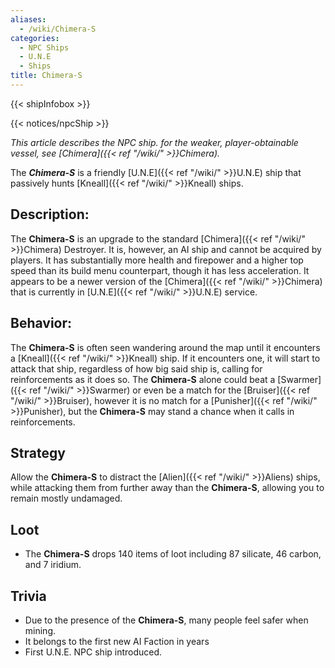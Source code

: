 ```yaml
---
aliases:
  - /wiki/Chimera-S
categories:
  - NPC Ships
  - U.N.E
  - Ships
title: Chimera-S
---
```


{{< shipInfobox >}}

{{< notices/npcShip >}}

_This article describes the NPC ship. for the weaker, player-obtainable vessel, see [Chimera]({{< ref "/wiki/" >}}Chimera)._

The **_Chimera-S_** is a friendly [U.N.E]({{< ref "/wiki/" >}}U.N.E) ship that passively hunts [Kneall]({{< ref "/wiki/" >}}Kneall) ships.

## Description:

The **Chimera-S** is an upgrade to the standard [Chimera]({{< ref "/wiki/" >}}Chimera) Destroyer. It is, however, an AI ship and cannot be acquired by players. It has substantially more health and firepower and a higher top speed than its build menu counterpart, though it has less acceleration. It appears to be a newer version of the [Chimera]({{< ref "/wiki/" >}}Chimera) that is currently in [U.N.E]({{< ref "/wiki/" >}}U.N.E) service.

## Behavior:

The **Chimera-S** is often seen wandering around the map until it encounters a [Kneall]({{< ref "/wiki/" >}}Kneall) ship. If it encounters one, it will start to attack that ship, regardless of how big said ship is, calling for reinforcements as it does so. The **Chimera-S** alone could beat a [Swarmer]({{< ref "/wiki/" >}}Swarmer) or even be a match for the [Bruiser]({{< ref "/wiki/" >}}Bruiser), however it is no match for a [Punisher]({{< ref "/wiki/" >}}Punisher), but the **Chimera-S** may stand a chance when it calls in reinforcements.

## Strategy

Allow the **Chimera-S** to distract the [Alien]({{< ref "/wiki/" >}}Aliens) ships, while attacking them from further away than the **Chimera-S**, allowing you to remain mostly undamaged.

## Loot

- The **Chimera-S** drops 140 items of loot including 87 silicate, 46 carbon, and 7 iridium.

## Trivia

- Due to the presence of the **Chimera-S**, many people feel safer when mining.
- It belongs to the first new AI Faction in years
- First U.N.E. NPC ship introduced.

